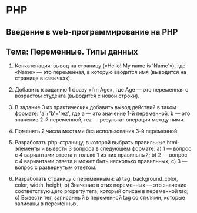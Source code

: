 # PHP  

## Введение в web-программирование на PHP  

## Тема: Переменные. Типы данных  

1. Конкатенация: вывод на страницу («Hello! My name
is 'Name'»), где «Name» — это переменная, в которую
вводится имя (выводится на странице в кавычках).  

2. Добавить к заданию 1 фразу «I’m Age», где Age — это
переменная с возрастом студента (выводится с новой
строки).  

3. В задание 3 из практических добавить вывод действий в таком формате: 'a'+'b'='rez', где a — это значение
1-й переменной, b — это значение 2-й переменной,
rez — результат операции между ними.  

4. Поменять 2 числа местами без использования 3-й переменной.  

5. Разработать php-страницу, в которой выбрать правильные html-элементы и вывести 3 вопроса в следующем формате:
a) 1 — вопрос с 4 вариантами ответа и только 1 из
них правильный;
b) 2 — вопрос с 4 вариантами ответа и может быть
несколько правильных;
c) 3 — вопрос с развернутым ответом.  

6. Разработать страницу с переменными:
a) tag, background_color, color, width, height;
b) Значение в этих переменных — это значение соответствующего property тега, который описан в переменной tag;
c) Вывести тег, записанный в переменной tag со стилями, которые записаны в переменных. 
